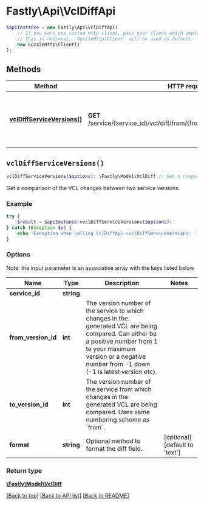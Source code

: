 # Fastly\Api\VclDiffApi


```php
$apiInstance = new Fastly\Api\VclDiffApi(
    // If you want use custom http client, pass your client which implements `GuzzleHttp\ClientInterface`.
    // This is optional, `GuzzleHttp\Client` will be used as default.
    new GuzzleHttp\Client()
);
```

## Methods

Method | HTTP request | Description
------------- | ------------- | -------------
[**vclDiffServiceVersions()**](VclDiffApi.md#vclDiffServiceVersions) | **GET** /service/{service_id}/vcl/diff/from/{from_version_id}/to/{to_version_id} | Get a comparison of the VCL changes between two service versions


## `vclDiffServiceVersions()`

```php
vclDiffServiceVersions($options): \Fastly\Model\VclDiff // Get a comparison of the VCL changes between two service versions
```

Get a comparison of the VCL changes between two service versions.

### Example
```php
try {
    $result = $apiInstance->vclDiffServiceVersions($options);
} catch (Exception $e) {
    echo 'Exception when calling VclDiffApi->vclDiffServiceVersions: ', $e->getMessage(), PHP_EOL;
}
```

### Options

Note: the input parameter is an associative array with the keys listed below.

Name | Type | Description  | Notes
------------- | ------------- | ------------- | -------------
**service_id** | **string** |  |
**from_version_id** | **int** | The version number of the service to which changes in the generated VCL are being compared. Can either be a positive number from 1 to your maximum version or a negative number from -1 down (-1 is latest version etc). |
**to_version_id** | **int** | The version number of the service from which changes in the generated VCL are being compared. Uses same numbering scheme as &#x60;from&#x60;. |
**format** | **string** | Optional method to format the diff field. | [optional] [default to &#39;text&#39;]

### Return type

[**\Fastly\Model\VclDiff**](../Model/VclDiff.md)

[[Back to top]](#) [[Back to API list]](../../README.md#endpoints)
[[Back to README]](../../README.md)
